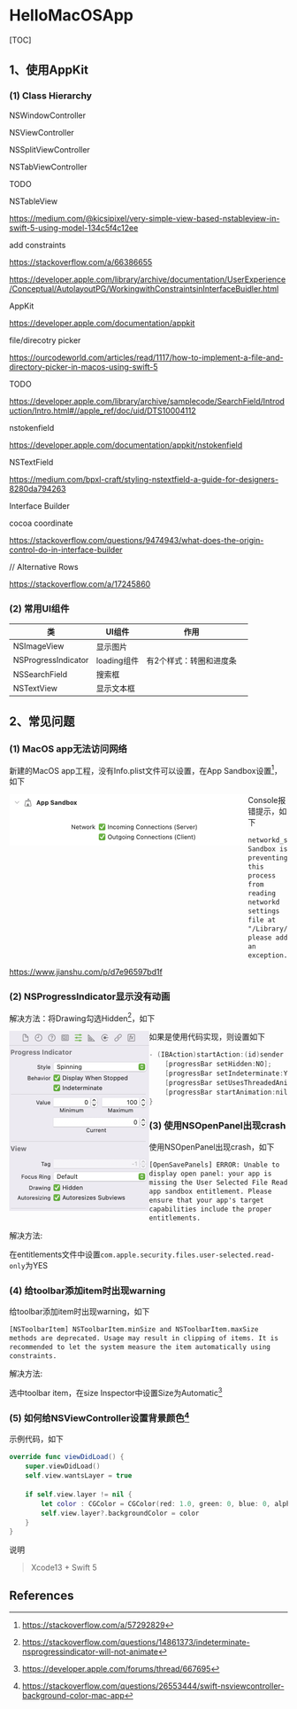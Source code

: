 # HelloMacOSApp
[TOC]

## 1、使用AppKit

### (1) Class Hierarchy 

NSWindowController

NSViewController

NSSplitViewController

NSTabViewController

TODO



NSTableView

https://medium.com/@kicsipixel/very-simple-view-based-nstableview-in-swift-5-using-model-134c5f4c12ee



add constraints

https://stackoverflow.com/a/66386655

https://developer.apple.com/library/archive/documentation/UserExperience/Conceptual/AutolayoutPG/WorkingwithConstraintsinInterfaceBuidler.html



AppKit

https://developer.apple.com/documentation/appkit



file/direcotry picker

https://ourcodeworld.com/articles/read/1117/how-to-implement-a-file-and-directory-picker-in-macos-using-swift-5



TODO

https://developer.apple.com/library/archive/samplecode/SearchField/Introduction/Intro.html#//apple_ref/doc/uid/DTS10004112



nstokenfield

https://developer.apple.com/documentation/appkit/nstokenfield



NSTextField

https://medium.com/bpxl-craft/styling-nstextfield-a-guide-for-designers-8280da794263



Interface Builder 

cocoa coordinate

https://stackoverflow.com/questions/9474943/what-does-the-origin-control-do-in-interface-builder



// Alternative Rows

https://stackoverflow.com/a/17245860



### (2) 常用UI组件



| 类                  | UI组件      | 作用                    |      |
| ------------------- | ----------- | ----------------------- | ---- |
| NSImageView         | 显示图片    |                         |      |
| NSProgressIndicator | loading组件 | 有2个样式：转圈和进度条 |      |
| NSSearchField       | 搜索框      |                         |      |
| NSTextView          | 显示文本框  |                         |      |







## 2、常见问题

### (1) MacOS app无法访问网络

新建的MacOS app工程，没有Info.plist文件可以设置，在App Sandbox设置[^1]，如下

<img src="images/01_turn_on_network.png" style="zoom:50%; float: left" />



Console报错提示，如下

```
networkd_settings_read_from_file Sandbox is preventing this process from reading networkd settings file at "/Library/Preferences/com.apple.networkd.plist", please add an exception.
```



https://www.jianshu.com/p/d7e96597bd1f



### (2)  NSProgressIndicator显示没有动画

解决方法：将Drawing勾选Hidden[^2]，如下

<img src="images/02_solve_NSProgressIndicator_not_animate.png" style="zoom:50%; float: left" />



如果是使用代码实现，则设置如下

```objective-c
- (IBAction)startAction:(id)sender {
    [progressBar setHidden:NO];
    [progressBar setIndeterminate:YES];
    [progressBar setUsesThreadedAnimation:YES];
    [progressBar startAnimation:nil];
}
```



### (3) 使用NSOpenPanel出现crash

使用NSOpenPanel出现crash，如下

```
[OpenSavePanels] ERROR: Unable to display open panel: your app is missing the User Selected File Read app sandbox entitlement. Please ensure that your app's target capabilities include the proper entitlements.
```



解决方法:

在entitlements文件中设置`com.apple.security.files.user-selected.read-only`为YES



### (4) 给toolbar添加item时出现warning

给toolbar添加item时出现warning，如下

```
[NSToolbarItem] NSToolbarItem.minSize and NSToolbarItem.maxSize methods are deprecated. Usage may result in clipping of items. It is recommended to let the system measure the item automatically using constraints.
```



解决方法:

选中toolbar item，在size Inspector中设置Size为Automatic[^3]



### (5) 如何给NSViewController设置背景颜色[^4]

示例代码，如下

```swift
override func viewDidLoad() {
    super.viewDidLoad()
    self.view.wantsLayer = true

    if self.view.layer != nil {
        let color : CGColor = CGColor(red: 1.0, green: 0, blue: 0, alpha: 1.0)
        self.view.layer?.backgroundColor = color
    }
}
```

说明

> Xcode13 + Swift 5



## References

[^1]:https://stackoverflow.com/a/57292829
[^2]:https://stackoverflow.com/questions/14861373/indeterminate-nsprogressindicator-will-not-animate

[^3]:https://developer.apple.com/forums/thread/667695
[^4]:https://stackoverflow.com/questions/26553444/swift-nsviewcontroller-background-color-mac-app


